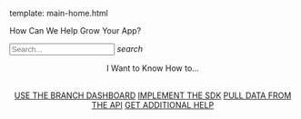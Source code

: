 template: main-home.html

<div class="main-page">
<p class="greeting">How Can We Help Grow Your App?</p>
  <div class="search-bar">
    <div class="search-input">
      <input type="text" id="algolia-doc-search" name="query" placeholder="Search..." autocapitalize="off" autocorrect="off" autocomplete="off" spellcheck="false" data-md-component="query" data-md-state="active">
      <i class="md-icon material-icons">search</i>
    </div>
  </div>
	<center>
	<p class="greeting">I Want to Know How to...</p>
	<br/>
	<a class="button2 button3"href="/docs-home">USE THE BRANCH DASHBOARD</a>
	<a class="button2 button3"href="/dev-home">IMPLEMENT THE SDK</a>
	<a class="button2 button3"href="/dev-home">PULL DATA FROM THE API</a>
	<a class="button2 button3"href="#tune">GET ADDITIONAL HELP</a>
	</center>
